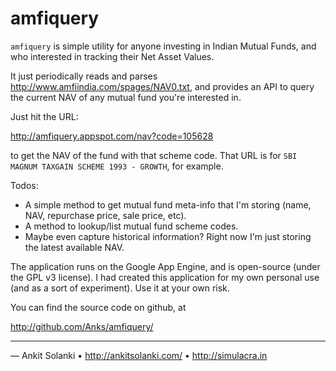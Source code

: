 # amfiquery

`amfiquery` is simple utility for anyone investing in Indian Mutual
Funds, and who interested in tracking their Net Asset Values. 

It just periodically reads and parses
<http://www.amfiindia.com/spages/NAV0.txt>, and provides an API to query
the current NAV of any mutual fund you're interested in.

Just hit the URL:

<http://amfiquery.appspot.com/nav?code=105628>

to get the NAV of the fund with that scheme code. That URL is for `SBI
MAGNUM TAXGAIN SCHEME 1993 - GROWTH`, for example.

Todos:

 - A simple method to get mutual fund meta-info that I'm storing (name,
   NAV, repurchase price, sale price, etc).
 - A method to lookup/list mutual fund scheme codes.
 - Maybe even capture historical information? Right now I'm just storing
   the latest available NAV.

The application runs on the Google App Engine, and is open-source (under
the GPL v3 license). I had created this application for my own personal
use (and as a sort of experiment). Use it at your own risk. 

You can find the source code on github, at 

<http://github.com/Anks/amfiquery/>

----------------------------------------------------------------------

— Ankit Solanki • <http://ankitsolanki.com/> • <http://simulacra.in>
